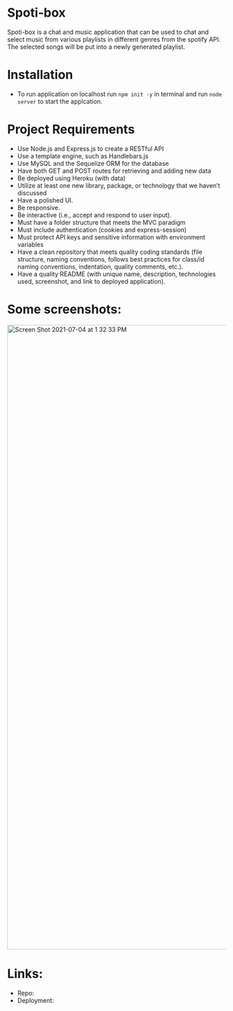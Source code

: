 # Spoti-box


Spoti-box is a chat and music application that can be used to chat and select music from various playlists in different genres from the spotify API. The selected songs will be put into a newly generated playlist. 

# Installation
* To run application on localhost run `npm init -y` in terminal and run `node server` to start the applcation. 


# Project Requirements
* Use Node.js and Express.js to create a RESTful API
* Use a template engine, such as Handlebars.js
* Use MySQL and the Sequelize ORM for the database
* Have both GET and POST routes for retrieving and adding new data
* Be deployed using Heroku (with data)
* Utilize at least one new library, package, or technology that we haven’t discussed
* Have a polished UI.
* Be responsive.
* Be interactive (i.e., accept and respond to user input).
* Must have a folder structure that meets the MVC paradigm
* Must include authentication (cookies and express-session)
* Must protect API keys and sensitive information with environment variables
* Have a clean repository that meets quality coding standards (file structure, naming conventions, follows best practices for class/id naming conventions, indentation, quality comments, etc.).
* Have a quality README (with unique name, description, technologies used, screenshot, and link to deployed application).

# Some screenshots:
<img width="1440" alt="Screen Shot 2021-07-04 at 1 32 33 PM" src="https://user-images.githubusercontent.com/43347674/124394208-63c18c80-dccc-11eb-85c6-83513461e47a.png">


# Links:

* Repo: 
* Deployment: 

